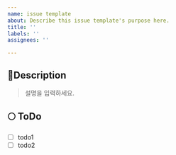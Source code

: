 ```yaml
---
name: issue template
about: Describe this issue template's purpose here.
title: ''
labels: ''
assignees: ''

---
```


## 🌟Description
> 설명을 입력하세요.

## 🌕 ToDo
- [ ] todo1
- [ ] todo2